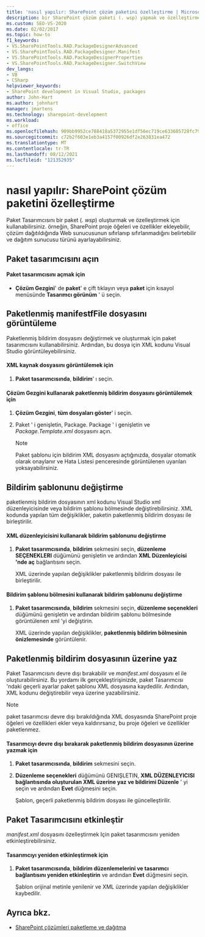 ```yaml
---
title: 'nasıl yapılır: SharePoint çözüm paketini özelleştirme | Microsoft Docs'
description: bir SharePoint çözüm paketi (. wsp) yapmak ve özelleştirmek için paket tasarımcısını kullanın. Paketlenmiş bildirim dosyasını görüntüleyin veya üzerine yazın. Bildirim şablonunu değiştirin.
ms.custom: SEO-VS-2020
ms.date: 02/02/2017
ms.topic: how-to
f1_keywords:
- VS.SharePointTools.RAD.PackageDesignerAdvanced
- VS.SharePointTools.RAD.PackageDesigner.Manifest
- VS.SharePointTools.RAD.PackageDesignerProperties
- VS.SharePointTools.RAD.PackageDesigner.SwitchView
dev_langs:
- VB
- CSharp
helpviewer_keywords:
- SharePoint development in Visual Studio, packages
author: John-Hart
ms.author: johnhart
manager: jmartens
ms.technology: sharepoint-development
ms.workload:
- office
ms.openlocfilehash: 909bb9952ce788418a5372955e1df56ec719ce633685728fc7951188dac6ba87
ms.sourcegitcommit: c72b2f603e1eb3a4157f00926df2e263831ea472
ms.translationtype: MT
ms.contentlocale: tr-TR
ms.lasthandoff: 08/12/2021
ms.locfileid: "121352935"
---
```

# <a name="how-to-customize-a-sharepoint-solution-package"></a>nasıl yapılır: SharePoint çözüm paketini özelleştirme
  Paket Tasarımcısını bir paket (*. wsp*) oluşturmak ve özelleştirmek için kullanabilirsiniz. örneğin, SharePoint proje öğeleri ve özellikler ekleyebilir, çözüm dağıtıldığında Web sunucusunun sıfırlanıp sıfırlanmadığını belirtebilir ve dağıtım sunucusu türünü ayarlayabilirsiniz.

## <a name="open-the-package-designer"></a>Paket tasarımcısını açın

#### <a name="to-open-the-package-designer"></a>Paket tasarımcısını açmak için

- **Çözüm Gezgini**' de **paket**' e çift tıklayın veya **paket** için kısayol menüsünde **Tasarımcı görünüm** ' ü seçin.

## <a name="view-the-packaged-manifestffile"></a>Paketlenmiş manifestfFile dosyasını görüntüleme
 Paketlenmiş bildirim dosyasını değiştirmek ve oluşturmak için paket tasarımcısını kullanabilirsiniz. Ardından, bu dosya için XML kodunu Visual Studio görüntüleyebilirsiniz.

#### <a name="to-view-the-xml-source-file"></a>XML kaynak dosyasını görüntülemek için

1. **Paket tasarımcısında**, **bildirim**' ı seçin.

#### <a name="to-view-the-packaged-manifest-file-by-using-solution-explorer"></a>Çözüm Gezgini kullanarak paketlenmiş bildirim dosyasını görüntülemek için

1. **Çözüm Gezgini**, **tüm dosyaları göster**' i seçin.

2. Paket ' i genişletin, Package. Package ' i genişletin ve *Package.Template.xml* dosyasını açın.

    > [!NOTE]
    > Paket şablonu için bildirim XML dosyasını açtığınızda, dosyalar otomatik olarak onaylanır ve Hata Listesi penceresinde görüntülenen uyarıları yoksayabilirsiniz.

## <a name="change-the-manifest-template"></a>Bildirim şablonunu değiştirme
 paketlenmiş bildirim dosyasının xml kodunu Visual Studio xml düzenleyicisinde veya bildirim şablonu bölmesinde değiştirebilirsiniz. XML kodunda yapılan tüm değişiklikler, paketin paketlenmiş bildirim dosyası ile birleştirilir.

#### <a name="to-change-the-manifest-template-by-using-the-xml-editor"></a>XML düzenleyicisini kullanarak bildirim şablonunu değiştirme

1. **Paket tasarımcısında**, **bildirim** sekmesini seçin, **düzenleme SEÇENEKLERI** düğümünü genişletin ve ardından **XML Düzenleyicisi 'nde aç** bağlantısını seçin.

     XML üzerinde yapılan değişiklikler paketlenmiş bildirim dosyası ile birleştirilir.

#### <a name="to-change-the-manifest-template-by-using-the-manifest-template-pane"></a>Bildirim şablonu bölmesini kullanarak bildirim şablonunu değiştirme

1. **Paket tasarımcısında**, **bildirim** sekmesini seçin, **düzenleme seçenekleri** düğümünü genişletin ve ardından bildirim şablonu bölmesinde görüntülenen xml 'yi değiştirin.

     XML üzerinde yapılan değişiklikler, **paketlenmiş bildirim bölmesinin önizlemesinde** görüntülenir.

## <a name="overwrite-the-packaged-manifest-file"></a>Paketlenmiş bildirim dosyasının üzerine yaz
 Paket Tasarımcısını devre dışı bırakabilir ve *manifest.xml* dosyasını el ile oluşturabilirsiniz. Bu yordamı ilk gerçekleştirişinizde, paket Tasarımcısı 'ndaki geçerli ayarlar paket şablonu XML dosyasına kaydedilir. Ardından, XML kodunu değiştirebilir veya üzerine yazabilirsiniz.

> [!NOTE]
> paket tasarımcısı devre dışı bırakıldığında XML dosyasında SharePoint proje öğeleri ve özellikleri ekler veya kaldırırsanız, bu proje öğeleri ve özellikler paketlenmez.

#### <a name="to-overwrite-packaged-manifest-file-by-disabling-the-designer"></a>Tasarımcıyı devre dışı bırakarak paketlenmiş bildirim dosyasının üzerine yazmak için

1. **Paket tasarımcısında**, **bildirim** sekmesini seçin.

2. **Düzenleme seçenekleri** düğümünü GENIŞLETIN, **XML DÜZENLEYICISI bağlantısında oluşturulan XML üzerine yaz ve bildirimi Düzenle** ' yi seçin ve ardından **Evet** düğmesini seçin.

     Şablon, geçerli paketlenmiş bildirim dosyası ile güncelleştirilir.

## <a name="enable-the-package-designer"></a>Paket Tasarımcısını etkinleştir
 *manifest.xml* dosyasını özelleştirmek Için paket tasarımcısını yeniden etkinleştirebilirsiniz.

#### <a name="to-re-enable-the-designer"></a>Tasarımcıyı yeniden etkinleştirmek için

1. **Paket tasarımcısında**, **bildirim düzenlemelerini ve tasarımcı bağlantısını yeniden etkinleştirin** ve ardından **Evet** düğmesini seçin.

     Şablon orijinal metinle yenilenir ve XML üzerinde yapılan değişiklikler kaybedilir.

## <a name="see-also"></a>Ayrıca bkz.
- [SharePoint çözümleri paketleme ve dağıtma](../sharepoint/packaging-and-deploying-sharepoint-solutions.md)
